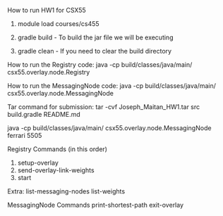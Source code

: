 How to run HW1 for CSX55

1. module load courses/cs455

2. gradle build - To build the jar file we will be executing

3. gradle clean - If you need to clear the build directory

How to run the Registry code: java -cp build/classes/java/main/ csx55.overlay.node.Registry <port-number>

How to run the MessagingNode code: java -cp build/classes/java/main/ csx55.overlay.node.MessagingNode <hostname> <port-number>

Tar command for submission: tar -cvf Joseph_Maitan_HW1.tar src build.gradle README.md

java -cp build/classes/java/main/ csx55.overlay.node.MessagingNode ferrari 5505

Registry Commands (in this order)
1. setup-overlay <number-of-connections>
2. send-overlay-link-weights
3. start <num-rounds>

Extra:
    list-messaging-nodes
    list-weights

MessagingNode Commands
    print-shortest-path
    exit-overlay


